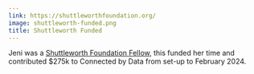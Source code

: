 ```yaml
---
link: https://shuttleworthfoundation.org/
image: shuttleworth-funded.png
title: Shuttleworth Funded
---
```

Jeni was a [Shuttleworth Foundation Fellow](https://shuttleworthfoundation.org/fellows/), this funded her time and contributed $275k to Connected by Data from set-up to February 2024.
